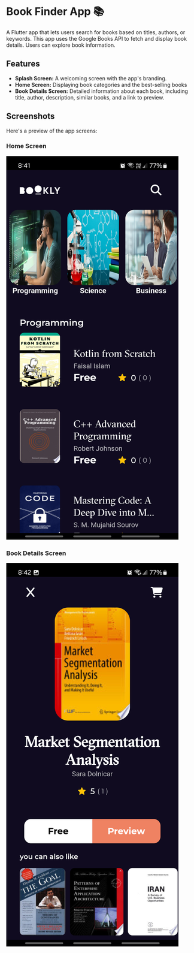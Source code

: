 
# Book Finder App 📚

A Flutter app that lets users search for books based on titles, authors, or keywords. This app uses the Google Books API to fetch and display book details. Users can explore book information.

## Features
- **Splash Screen:** A welcoming screen with the app's branding.
- **Home Screen:** Displaying book categories and the best-selling books 
- **Book Details Screen:** Detailed information about each book, including title, author, description, similar books, and a link to preview.

## Screenshots
Here's a preview of the app screens:


### Home Screen
![Home Screen](assets/screenshots/home.png)

### Book Details Screen
![Details Screen](assets/screenshots/details.png)
